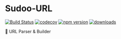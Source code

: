 # Sudoo-URL

[![Build Status](https://travis-ci.com/SudoDotDog/Sudoo-URL.svg?branch=master)](https://travis-ci.com/SudoDotDog/Sudoo-URL)
[![codecov](https://codecov.io/gh/SudoDotDog/Sudoo-URL/branch/master/graph/badge.svg)](https://codecov.io/gh/SudoDotDog/Sudoo-URL)
[![npm version](https://badge.fury.io/js/%40sudoo%2Furl.svg)](https://www.npmjs.com/package/@sudoo/url)
[![downloads](https://img.shields.io/npm/dm/@sudoo/url.svg)](https://www.npmjs.com/package/@sudoo/url)

:snail: URL Parser &amp; Builder
